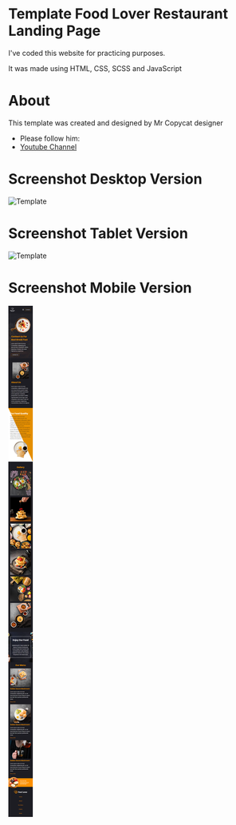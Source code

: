 # Template Food Lover Restaurant Landing Page

I've coded this website for practicing purposes.

It was made using HTML, CSS, SCSS and JavaScript

# About
This template was created and designed by Mr Copycat designer
- Please follow him:
- [Youtube Channel](https://www.youtube.com/channel/UCK4a5YYGSWIVa6OW2EpGZ2g)

# Screenshot Desktop Version
![Template](/assets/Design/desktop.png)
# Screenshot Tablet Version
![Template](/assets/Design/tablet.png)
# Screenshot Mobile Version
![Template](/assets/Design/mobile.png)
